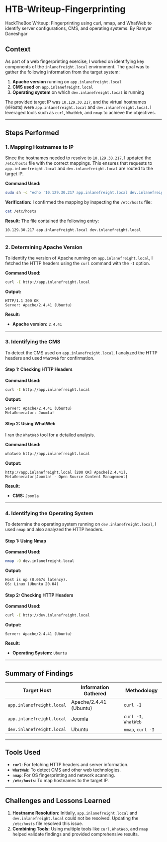 # HTB-Writeup-Fingerprinting
HackTheBox Writeup: Fingerprinting using curl, nmap, and WhatWeb to identify server configurations, CMS, and operating systems.
By Ramyar Daneshgar 

## **Context**
As part of a web fingerprinting exercise, I worked on identifying key components of the `inlanefreight.local` environment. The goal was to gather the following information from the target system:
1. **Apache version** running on `app.inlanefreight.local`
2. **CMS used** on `app.inlanefreight.local`
3. **Operating system** on which `dev.inlanefreight.local` is running

The provided target IP was `10.129.30.217`, and the virtual hostnames (vHosts) were `app.inlanefreight.local` and `dev.inlanefreight.local`. I leveraged tools such as `curl`, `WhatWeb`, and `nmap` to achieve the objectives.

---

## **Steps Performed**

### **1. Mapping Hostnames to IP**
Since the hostnames needed to resolve to `10.129.30.217`, I updated the `/etc/hosts` file with the correct mappings. This ensures that requests to `app.inlanefreight.local` and `dev.inlanefreight.local` are routed to the target IP.

**Command Used:**
```bash
sudo sh -c "echo '10.129.30.217 app.inlanefreight.local dev.inlanefreight.local' >> /etc/hosts"
```

**Verification:**
I confirmed the mapping by inspecting the `/etc/hosts` file:
```bash
cat /etc/hosts
```

**Result:**
The file contained the following entry:
```plaintext
10.129.30.217 app.inlanefreight.local dev.inlanefreight.local
```

---

### **2. Determining Apache Version**
To identify the version of Apache running on `app.inlanefreight.local`, I fetched the HTTP headers using the `curl` command with the `-I` option.

**Command Used:**
```bash
curl -I http://app.inlanefreight.local
```

**Output:**
```plaintext
HTTP/1.1 200 OK
Server: Apache/2.4.41 (Ubuntu)
```

**Result:**
- **Apache version:** `2.4.41`

---

### **3. Identifying the CMS**
To detect the CMS used on `app.inlanefreight.local`, I analyzed the HTTP headers and used `WhatWeb` for confirmation.

#### **Step 1: Checking HTTP Headers**
**Command Used:**
```bash
curl -I http://app.inlanefreight.local
```

**Output:**
```plaintext
Server: Apache/2.4.41 (Ubuntu)
MetaGenerator: Joomla!
```

#### **Step 2: Using WhatWeb**
I ran the `WhatWeb` tool for a detailed analysis.

**Command Used:**
```bash
whatweb http://app.inlanefreight.local
```

**Output:**
```plaintext
http://app.inlanefreight.local [200 OK] Apache[2.4.41], MetaGenerator[Joomla! - Open Source Content Management]
```

**Result:**
- **CMS:** `Joomla`

---

### **4. Identifying the Operating System**
To determine the operating system running on `dev.inlanefreight.local`, I used `nmap` and also analyzed the HTTP headers.

#### **Step 1: Using Nmap**
**Command Used:**
```bash
nmap -O dev.inlanefreight.local
```

**Output:**
```plaintext
Host is up (0.067s latency).
OS: Linux (Ubuntu 20.04)
```

#### **Step 2: Checking HTTP Headers**
**Command Used:**
```bash
curl -I http://dev.inlanefreight.local
```

**Output:**
```plaintext
Server: Apache/2.4.41 (Ubuntu)
```

**Result:**
- **Operating System:** `Ubuntu`

---

## **Summary of Findings**
| Target Host             | Information Gathered          | Methodology                 |
|-------------------------|-------------------------------|-----------------------------|
| `app.inlanefreight.local` | Apache/2.4.41 (Ubuntu)        | `curl -I`                   |
| `app.inlanefreight.local` | Joomla                       | `curl -I`, `WhatWeb`        |
| `dev.inlanefreight.local` | Ubuntu                       | `nmap`, `curl -I`           |

---

## **Tools Used**
- **`curl`**: For fetching HTTP headers and server information.
- **`WhatWeb`**: To detect CMS and other web technologies.
- **`nmap`**: For OS fingerprinting and network scanning.
- **`/etc/hosts`**: To map hostnames to the target IP.

---

## **Challenges and Lessons Learned**
1. **Hostname Resolution:** Initially, `app.inlanefreight.local` and `dev.inlanefreight.local` could not be resolved. Updating the `/etc/hosts` file resolved this issue.
2. **Combining Tools:** Using multiple tools like `curl`, `WhatWeb`, and `nmap` helped validate findings and provided comprehensive results.
